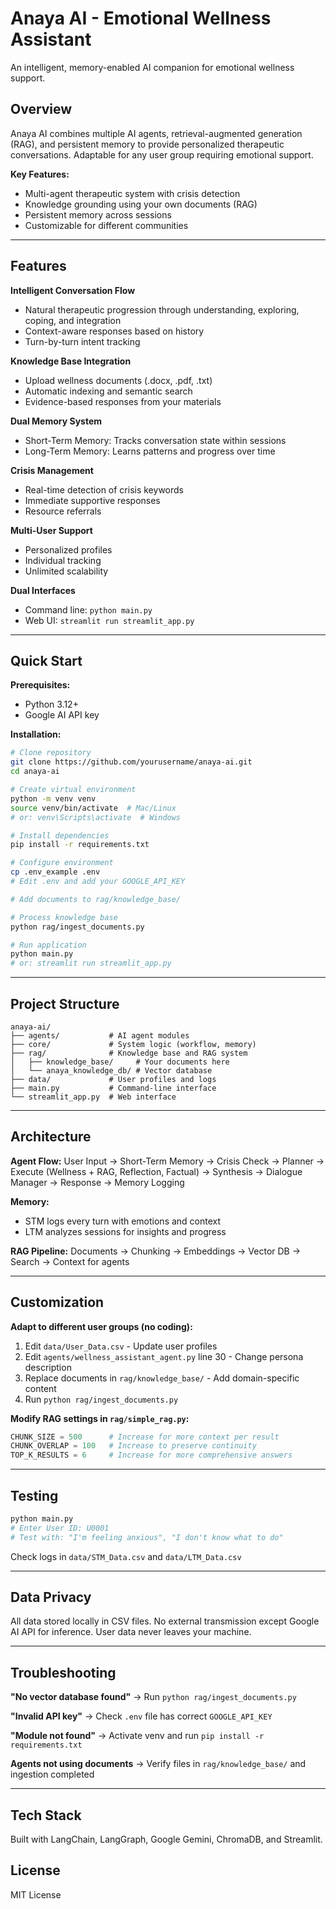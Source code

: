 # Anaya AI - Emotional Wellness Assistant

An intelligent, memory-enabled AI companion for emotional wellness support.

## Overview

Anaya AI combines multiple AI agents, retrieval-augmented generation (RAG), and persistent memory to provide personalized therapeutic conversations. Adaptable for any user group requiring emotional support.

**Key Features:**
- Multi-agent therapeutic system with crisis detection
- Knowledge grounding using your own documents (RAG)
- Persistent memory across sessions
- Customizable for different communities

---

## Features

**Intelligent Conversation Flow**
- Natural therapeutic progression through understanding, exploring, coping, and integration
- Context-aware responses based on history
- Turn-by-turn intent tracking

**Knowledge Base Integration**
- Upload wellness documents (.docx, .pdf, .txt)
- Automatic indexing and semantic search
- Evidence-based responses from your materials

**Dual Memory System**
- Short-Term Memory: Tracks conversation state within sessions
- Long-Term Memory: Learns patterns and progress over time

**Crisis Management**
- Real-time detection of crisis keywords
- Immediate supportive responses
- Resource referrals

**Multi-User Support**
- Personalized profiles
- Individual tracking
- Unlimited scalability

**Dual Interfaces**
- Command line: `python main.py`
- Web UI: `streamlit run streamlit_app.py`

---

## Quick Start

**Prerequisites:**
- Python 3.12+
- Google AI API key

**Installation:**

```bash
# Clone repository
git clone https://github.com/yourusername/anaya-ai.git
cd anaya-ai

# Create virtual environment
python -m venv venv
source venv/bin/activate  # Mac/Linux
# or: venv\Scripts\activate  # Windows

# Install dependencies
pip install -r requirements.txt

# Configure environment
cp .env_example .env
# Edit .env and add your GOOGLE_API_KEY

# Add documents to rag/knowledge_base/

# Process knowledge base
python rag/ingest_documents.py

# Run application
python main.py
# or: streamlit run streamlit_app.py
```

---

## Project Structure

```
anaya-ai/
├── agents/           # AI agent modules
├── core/             # System logic (workflow, memory)
├── rag/              # Knowledge base and RAG system
│   ├── knowledge_base/     # Your documents here
│   └── anaya_knowledge_db/ # Vector database
├── data/             # User profiles and logs
├── main.py           # Command-line interface
└── streamlit_app.py  # Web interface
```

---

## Architecture

**Agent Flow:**
User Input → Short-Term Memory → Crisis Check → Planner → Execute (Wellness + RAG, Reflection, Factual) → Synthesis → Dialogue Manager → Response → Memory Logging

**Memory:**
- STM logs every turn with emotions and context
- LTM analyzes sessions for insights and progress

**RAG Pipeline:**
Documents → Chunking → Embeddings → Vector DB → Search → Context for agents

---

## Customization

**Adapt to different user groups (no coding):**
1. Edit `data/User_Data.csv` - Update user profiles
2. Edit `agents/wellness_assistant_agent.py` line 30 - Change persona description
3. Replace documents in `rag/knowledge_base/` - Add domain-specific content
4. Run `python rag/ingest_documents.py`

**Modify RAG settings in `rag/simple_rag.py`:**
```python
CHUNK_SIZE = 500      # Increase for more context per result
CHUNK_OVERLAP = 100   # Increase to preserve continuity
TOP_K_RESULTS = 6     # Increase for more comprehensive answers
```

---

## Testing

```bash
python main.py
# Enter User ID: U0001
# Test with: "I'm feeling anxious", "I don't know what to do"
```

Check logs in `data/STM_Data.csv` and `data/LTM_Data.csv`

---

## Data Privacy

All data stored locally in CSV files. No external transmission except Google AI API for inference. User data never leaves your machine.

---

## Troubleshooting

**"No vector database found"** → Run `python rag/ingest_documents.py`

**"Invalid API key"** → Check `.env` file has correct `GOOGLE_API_KEY`

**"Module not found"** → Activate venv and run `pip install -r requirements.txt`

**Agents not using documents** → Verify files in `rag/knowledge_base/` and ingestion completed

---

## Tech Stack

Built with LangChain, LangGraph, Google Gemini, ChromaDB, and Streamlit.

## License

MIT License
